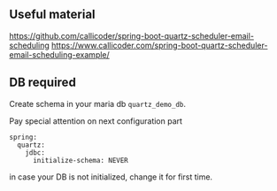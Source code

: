 ## Useful material

https://github.com/callicoder/spring-boot-quartz-scheduler-email-scheduling
https://www.callicoder.com/spring-boot-quartz-scheduler-email-scheduling-example/

## DB required

Create schema in your maria db `quartz_demo_db`.

Pay special attention on next configuration part

    spring:
      quartz:
        jdbc:
          initialize-schema: NEVER

in case your DB is not initialized, change it for first time.